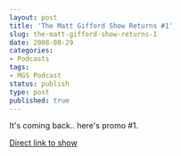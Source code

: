 ```yaml
---
layout: post
title: 'The Matt Gifford Show Returns #1'
slug: the-matt-gifford-show-returns-1
date: 2008-08-29
categories:
- Podcasts
tags:
- MGS Podcast
status: publish
type: post
published: true
---
```

<p>It's coming back.. here's promo #1.</p>
<p><a title="The Matt Gifford Show Returns" href="/assets/uploads/2008/08/the-matt-gifford-show-return-intro-1-29082008.mp3">Direct link to show</a></p>

